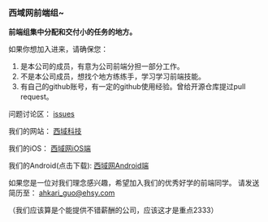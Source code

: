 ### 西域网前端组~

**前端组集中分配和交付小的任务的地方。**

如果你想加入进来，请确保您：

1. 是本公司的成员，有意为公司前端分担一部分工作。
2. 不是本公司成员，想找个地方练练手，学习学习前端技能。
3. 有自己的github账号，有一定的github使用经验。曾给开源仓库提过pull request。



问题讨论区：
[issues](https://github.com/Ahkari/ehsy/issues)



我们的网站：
[西域科技](http://www.ehsy.com)

我们的iOS：
[西域网iOS端](https://appsto.re/cn/GkBz_.i)

我们的Android(点击下载):
[西域网Android端](http://dnapp.ehsy.com/ehsy.apk)

如果您是一位对我们理念感兴趣，希望加入我们的优秀好学的前端同学。
请发送简历至：
ahkari_guo@ehsy.com

（我们应该算是个能提供不错薪酬的公司，应该这才是重点2333）